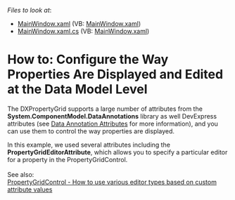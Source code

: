 <!-- default file list -->
*Files to look at*:

* [MainWindow.xaml](./CS/MainWindow.xaml) (VB: [MainWindow.xaml](./VB/MainWindow.xaml))
* [MainWindow.xaml.cs](./CS/MainWindow.xaml.cs) (VB: [MainWindow.xaml](./VB/MainWindow.xaml))
<!-- default file list end -->
# How to: Configure the Way Properties Are Displayed and Edited at the Data Model Level


<p>The DXPropertyGrid supports a large number of attributes from the <strong>System.ComponentModel.DataAnnotations</strong> library as well DevExpress attributes (see <a href="https://documentation.devexpress.com/#WPF/CustomDocument16863">Data Annotation Attributes</a> for more information), and you can use them to control the way properties are displayed.</p>
<p>In this example, we used several attributes including the <strong>PropertyGridEditorAttribute</strong>, which allows you to specify a particular editor for a property in the PropertyGridControl.<br><br>See also:<br><a href="https://www.devexpress.com/Support/Center/p/T206013">PropertyGridControl - How to use various editor types based on custom attribute values</a></p>

<br/>


